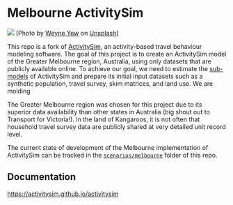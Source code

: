 Melbourne ActivitySim
===========

![](https://images.unsplash.com/photo-1514395629347-41e19e338c6a?ixlib=rb-4.0.3&ixid=MnwxMjA3fDB8MHxwaG90by1wYWdlfHx8fGVufDB8fHx8&auto=format&fit=crop&w=1170&q=80)
[Photo by <a href="https://unsplash.com/es/@blurblock07?utm_source=unsplash&utm_medium=referral&utm_content=creditCopyText">Weyne Yew</a> on <a href="https://unsplash.com/s/photos/melbourne?utm_source=unsplash&utm_medium=referral&utm_content=creditCopyText">Unsplash</a>]
  

This repo is a fork of [ActivitySim](https://activitysim.github.io/activitysim), an activity-based travel behaviour modeling software. 
The goal of this project is to create an ActivitySim model of the Greater Melbourne region, Australia, using only datasets that are publicly available online.
To achieve our goal, we need to estimate the [sub-models](https://activitysim.github.io/activitysim/v1.1.3/models.html) of ActivitySim and prepare its initial input datasets such as a synthetic population, travel survey, skim matrices, and land use. We are molding 

The Greater Melbourne region was chosen for this project due to its superior data availability than other states in Australia (big shout out to Transport for Victoria!). In the land of Kangaroos, it is not often that household travel survey data are publicly shared at very detailed unit record level.

The current state of development of the Melbourne implementation of ActivitySim can be tracked in the [`scenarios/melbourne`](https://github.com/asiripanich/activitysim/tree/melbourne/scenarios/melbourne) folder of this repo.

## Documentation

https://activitysim.github.io/activitysim   